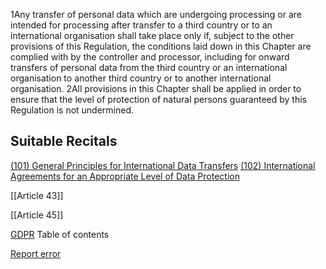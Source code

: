 
1Any transfer of personal data which are undergoing processing or are intended for processing after transfer to a third country or to an international organisation shall take place only if, subject to the other provisions of this Regulation, the conditions laid down in this Chapter are complied with by the controller and processor, including for onward transfers of personal data from the third country or an international organisation to another third country or to another international organisation. 2All provisions in this Chapter shall be applied in order to ensure that the level of protection of natural persons guaranteed by this Regulation is not undermined.



## Suitable Recitals



[(101) General Principles for International Data Transfers](https://gdpr-info.eu/recitals/no-101/)
[(102) International Agreements for an Appropriate Level of Data Protection](https://gdpr-info.eu/recitals/no-102/)




[[Article 43]]


[[Article 45]]



[GDPR](https://gdpr-info.eu)
Table of contents


[Report error](https://gdpr-info.eu/gf/?TB_iframe=true&height=306 "Your message")

